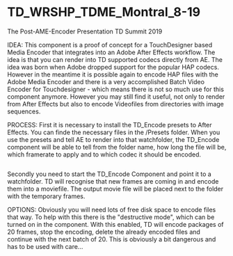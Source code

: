 # TD_WRSHP_TDME_Montral_8-19
 The Post-AME-Encoder Presentation TD Summit 2019


IDEA:
This component is a proof of concept for a TouchDesigner based Media Encoder that integrates into an Adobe After Effects workflow. The idea is that you can render into TD supported codecs directly from AE. The idea was born when Adobe dropped support for the popular HAP codecs. However in the meantime it is possible again to encode HAP files with the Adobe Media Encoder and there is a very accomplished Batch Video Encoder for Touchdesigner - which means there is not so much use for this component anymore. However you may still find it useful, not only to render from After Effects but also to encode Videofiles from directories with image sequences.

PROCESS:
First it is necessary to install the TD_Encode presets to After Effects.
You can finde the necessary files in the /Presets folder. When you use the presets and tell AE to render into that watchfolder, the TD_Encode component will be able to tell from the folder name, how long the file will be, which framerate to apply and to which codec it should be encoded. 

<image>

Secondly you need to start the TD_Encode Component and point it to a watchfolder.
TD will recognise that new frames are coming in and encode them into a moviefile.
The output movie file will be placed next to the folder with the temporary frames.

OPTIONS:
Obviously you will need lots of free disk space to encode files that way. To help with this there is
the "destructive mode", which can be turned on in the component. With this enabled, TD will encode packages of 20 frames, stop the encoding, delete the already encoded files and continue with the next batch of 20.
This is obviously a bit dangerous and has to be used with care...
